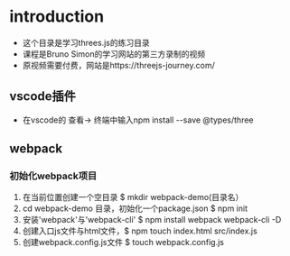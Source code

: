 # introduction
* 这个目录是学习threes.js的练习目录
* 课程是Bruno Simon的学习网站的第三方录制的视频
* 原视频需要付费，网站是https://threejs-journey.com/


## vscode插件
* 在vscode的 查看-> 终端中输入npm install --save @types/three

## webpack
### 初始化webpack项目
1. 在当前位置创建一个空目录  $ mkdir webpack-demo(目录名）
2. cd webpack-demo 目录，初始化一个package.json   $ npm init
3. 安装'webpack'与'webpack-cli' $ npm install webpack webpack-cli -D
4. 创建入口js文件与html文件，$ npm touch index.html src/index.js
5. 创建webpack.config.js文件 $ touch webpack.config.js